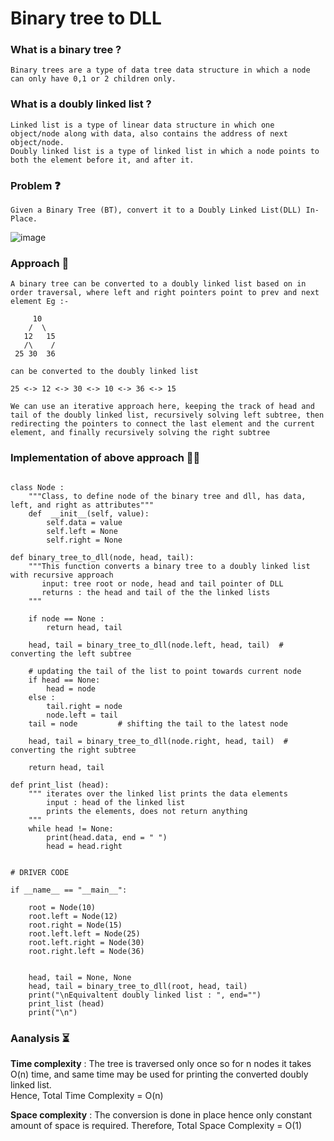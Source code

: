 # Binary tree to DLL

### What is a binary tree ?

    Binary trees are a type of data tree data structure in which a node can only have 0,1 or 2 children only.

### What is a doubly linked list ?

    Linked list is a type of linear data structure in which one object/node along with data, also contains the address of next object/node.   
    Doubly linked list is a type of linked list in which a node points to both the element before it, and after it.

### Problem ❓

    Given a Binary Tree (BT), convert it to a Doubly Linked List(DLL) In-Place.
    
  ![image](https://user-images.githubusercontent.com/54130460/142751623-6278854f-8a6b-40e2-9f89-c578b7f0cf1f.png)


### Approach 💭

```
A binary tree can be converted to a doubly linked list based on in order traversal, where left and right pointers point to prev and next element Eg :-

     10 
    /  \
   12   15
   /\    /
 25 30  36

can be converted to the doubly linked list

25 <-> 12 <-> 30 <-> 10 <-> 36 <-> 15

We can use an iterative approach here, keeping the track of head and tail of the doubly linked list, recursively solving left subtree, then redirecting the pointers to connect the last element and the current element, and finally recursively solving the right subtree
```

### Implementation of above approach 👨‍💻
```

class Node :
    """Class, to define node of the binary tree and dll, has data, left, and right as attributes"""
    def  __init__(self, value):
        self.data = value
        self.left = None
        self.right = None

def binary_tree_to_dll(node, head, tail):
    """This function converts a binary tree to a doubly linked list with recursive approach
       input: tree root or node, head and tail pointer of DLL
       returns : the head and tail of the the linked lists 
    """

    if node == None :
        return head, tail
    
    head, tail = binary_tree_to_dll(node.left, head, tail)  # converting the left subtree

    # updating the tail of the list to point towards current node
    if head == None:
        head = node
    else :
        tail.right = node
        node.left = tail
    tail = node         # shifting the tail to the latest node

    head, tail = binary_tree_to_dll(node.right, head, tail)  # converting the right subtree

    return head, tail

def print_list (head):
    """ iterates over the linked list prints the data elements
        input : head of the linked list
        prints the elements, does not return anything
    """
    while head != None:
        print(head.data, end = " ")
        head = head.right


# DRIVER CODE

if __name__ == "__main__":
    
    root = Node(10)
    root.left = Node(12)
    root.right = Node(15)
    root.left.left = Node(25)
    root.left.right = Node(30)
    root.right.left = Node(36)
       

    head, tail = None, None
    head, tail = binary_tree_to_dll(root, head, tail)
    print("\nEquivaltent doubly linked list : ", end="")
    print_list (head)
    print("\n")
```

### Aanalysis  ⏳

**Time complexity** : The tree is traversed only once so for n nodes it takes O(n) time, and same time may be used for printing the converted doubly linked list.  
Hence, Total Time Complexity = O(n)

**Space complexity** : The conversion is done in place hence only constant amount of space is required. Therefore,  Total Space Complexity = O(1)

